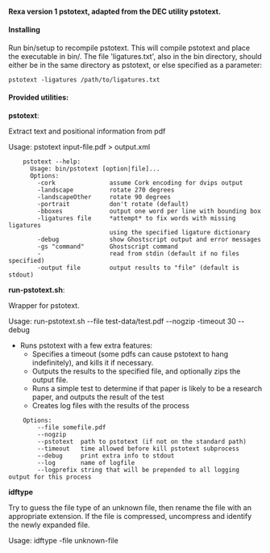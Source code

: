 #### Rexa version 1 pstotext, adapted from the DEC utility pstotext.

#### Installing

Run bin/setup to recompile pstotext. This will compile pstotext and place the executable in bin/.
The file 'ligatures.txt', also in the bin directory, should either be in the same directory as
pstotext, or else specified as a parameter:

    pstotext -ligatures /path/to/ligatures.txt

#### Provided utilities:

  **pstotext**:

  Extract text and positional information from pdf

  Usage: pstotext input-file.pdf > output.xml

```
    pstotext --help:
      Usage: bin/pstotext [option|file]...
      Options:
        -cork               assume Cork encoding for dvips output
        -landscape          rotate 270 degrees
        -landscapeOther     rotate 90 degrees
        -portrait           don't rotate (default)
        -bboxes             output one word per line with bounding box
        -ligatures file     *attempt* to fix words with missing ligatures
                            using the specified ligature dictionary
        -debug              show Ghostscript output and error messages
        -gs "command"       Ghostscript command
        -                   read from stdin (default if no files specified)
        -output file        output results to "file" (default is stdout)
```


  **run-pstotext.sh**:

  Wrapper for pstotext.

  Usage: run-pstotext.sh --file test-data/test.pdf --nogzip -timeout 30 --debug

  * Runs pstotext with a few extra features:
    * Specifies a timeout (some pdfs can cause pstotext to hang indefinitely),
      and kills it if necessary.
    * Outputs the results to the specified file, and optionally zips the output file.
    * Runs a simple test to determine if that paper is likely to be a research
      paper, and outputs the result of the test
    * Creates log files with the results of the process

```
    Options:
        --file somefile.pdf
        --nogzip
        --pstotext  path to pstotext (if not on the standard path)
        --timeout   time allowed before kill pstotext subprocess
        --debug     print extra info to stdout
        --log       name of logfile
        --logprefix string that will be prepended to all logging output for this process
```

  **idftype**

   Try to guess the file type of an unknown file, then rename the file with an
   appropriate extension. If the file is compressed, uncompress and identify
   the newly expanded file.

   Usage: idftype -file unknown-file


